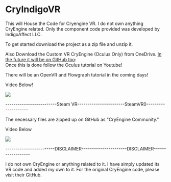 # CryIndigoVR
This will House the Code for Cryengine VR. I do not own anything CryEngine related. Only the component code provided was developed by IndigoAffect LLC. 

To get started download the project as a zip file and unzip it. 

Also Download the Custom VR CryEngine (Oculus Only) from OneDrive. [In the future it will be on GitHub too](https://1drv.ms/u/s!Ah4k-gNkBMHTjahUQF-R2edxQf10nA?e=sqilQb):  
Once this is done follow the Oculus tutorial on Youtube! 

There will be an OpenVR and Flowgraph tutorial in the coming days!
 
Video Below!


[![](https://img.youtube.com/vi/U-Syyg2ufM8/0.jpg)](https://www.youtube.com/watch?v=U-Syyg2ufM8)

-------------------------Steam VR-----------------------SteamVR0--------------------

The necessary files are zipped up on GitHub as "CryEngine Community."

Video Below

[![](https://img.youtube.com/vi/KW1lDQ1MiV8/0.jpg)](https://www.youtube.com/watch?v=KW1lDQ1MiV8)

------------------------DISCLAIMER----------------------DISCLAIMER------------------

I do not own CryEngine or anything related to it. I have simply updated its VR code and added my own to it. For the original CryEngine code, please visit their GitHub.
